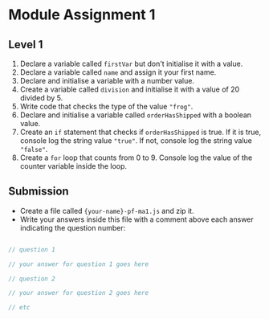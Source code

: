 # Module Assignment 1

## Level 1

1. Declare a variable called `firstVar` but don't initialise it with a value.
2. Declare a variable called `name` and assign it your first name.
3. Declare and initialise a variable with a number value.
4. Create a variable called `division` and initialise it with a value of 20 divided by 5.
5. Write code that checks the type of the value `"frog"`.
6. Declare and initialise a variable called `orderHasShipped` with a boolean value.
7. Create an `if` statement that checks if `orderHasShipped` is true. If it is true, console log the string value `"true"`. If not, console log the string value `"false"`.
8. Create a `for` loop that counts from 0 to 9. Console log the value of the counter variable inside the loop.

## Submission

- Create a file called `{your-name}-pf-ma1.js` and zip it.
- Write your answers inside this file with a comment above each answer indicating the question number:


```js

// question 1

// your answer for question 1 goes here

// question 2

// your answer for question 2 goes here

// etc

```

